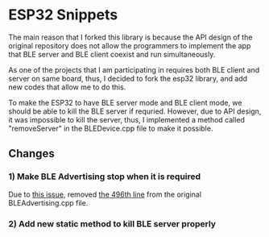 # ESP32 Snippets

The main reason that I forked this library is because the API design of the original repository does not allow the programmers to implement the app that BLE server and BLE client coexist and run simultaneously.

As one of the projects that I am participating in requires both BLE client and server on same board, thus, I decided to fork the esp32 library, and add new codes that allow me to do this.

To make the ESP32 to have BLE server mode and BLE client mode, we should be able to kill the BLE server if requried.
However, due to API design, it was impossible to kill the server, thus, I implemented a method called "removeServer" in the BLEDevice.cpp file to make it possible.

## Changes

### 1) Make BLE Advertising stop when it is required

Due to [this issue](https://github.com/nkolban/esp32-snippets/issues/797), removed [the 496th line](https://github.com/nkolban/esp32-snippets/blob/master/cpp_utils/BLEAdvertising.cpp#L496) from the original BLEAdvertising.cpp file.

### 2) Add new static method to kill BLE server properly
